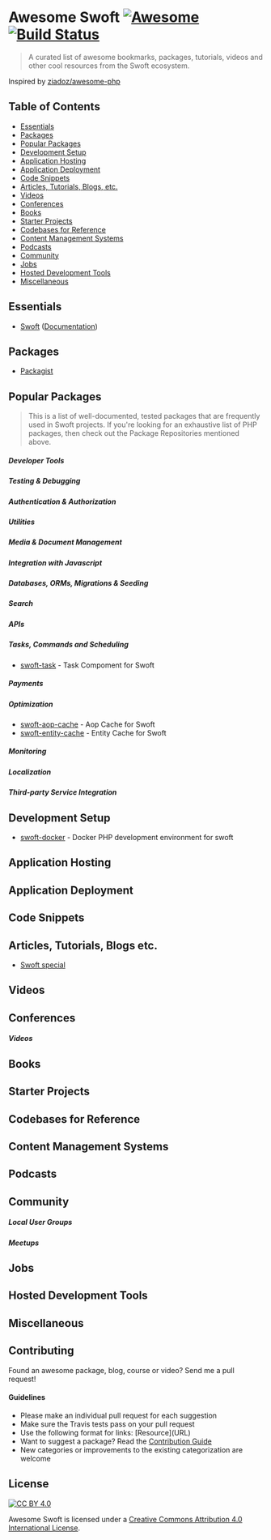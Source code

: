 # Awesome Swoft [![Awesome](https://cdn.rawgit.com/sindresorhus/awesome/d7305f38d29fed78fa85652e3a63e154dd8e8829/media/badge.svg)](https://github.com/sindresorhus/awesome) [![Build Status](https://img.shields.io/travis/wujunze/awesome-swoft/master.svg?style=flat)](https://travis-ci.org/wujunze/awesome-swoft)

> A curated list of awesome bookmarks, packages, tutorials, videos and other cool resources from the Swoft ecosystem.

Inspired by [ziadoz/awesome-php](https://github.com/ziadoz/awesome-php)

## Table of Contents

- [Essentials](#essentials)
- [Packages](#packages)
- [Popular Packages](#popular-packages)
- [Development Setup](#development-setup)
- [Application Hosting](#application-hosting)
- [Application Deployment](#application-deployment)
- [Code Snippets](#code-snippets)
- [Articles, Tutorials, Blogs, etc.](#articles-tutorials-blogs-etc)
- [Videos](#videos)
- [Conferences](#conferences)
- [Books](#books)
- [Starter Projects](#starter-projects)
- [Codebases for Reference](#codebases-for-reference)
- [Content Management Systems](#content-management-systems)
- [Podcasts](#podcasts)
- [Community](#community)
- [Jobs](#jobs)
- [Hosted Development Tools](#hosted-development-tools)
- [Miscellaneous](#miscellaneous)

## Essentials

* [Swoft](https://github.com/swoft-cloud/swoft) ([Documentation](https://doc.swoft.org/master/zh-CN/quickstart/development.html))


## Packages

* [Packagist](https://packagist.org/)


## Popular Packages

> This is a list of well-documented, tested packages that are frequently used in Swoft projects. If you're looking for an exhaustive list of PHP packages, then check out the Package Repositories mentioned above.

##### Developer Tools



##### Testing & Debugging


##### Authentication & Authorization



##### Utilities



##### Media & Document Management


##### Integration with Javascript



##### Databases, ORMs, Migrations & Seeding


##### Search


##### APIs



##### Tasks, Commands and Scheduling

* [swoft-task](https://github.com/swoft-cloud/swoft-task) - Task Compoment for Swoft

##### Payments

##### Optimization

* [swoft-aop-cache](https://github.com/limingxinleo/swoft-aop-cacheable) - Aop Cache for Swoft
* [swoft-entity-cache](https://github.com/limingxinleo/swoft-entity-cache) - Entity Cache for Swoft

##### Monitoring



##### Localization


##### Third-party Service Integration


## Development Setup

* [swoft-docker](https://github.com/swoft-cloud/swoft-docker) - Docker PHP development environment for swoft


## Application Hosting



## Application Deployment



## Code Snippets


## Articles, Tutorials, Blogs etc.

* [Swoft special](https://segmentfault.com/blog/swoft)

## Videos



## Conferences



##### Videos



## Books



## Starter Projects



## Codebases for Reference


## Content Management Systems



## Podcasts



## Community



##### Local User Groups



##### Meetups



## Jobs



## Hosted Development Tools


## Miscellaneous


## Contributing

Found an awesome package, blog, course or video? Send me a pull request!

#### Guidelines

* Please make an individual pull request for each suggestion
* Make sure the Travis tests pass on your pull request
* Use the following format for links: \[Resource\]\(URL\)
* Want to suggest a package? Read the [Contribution Guide](https://github.com/wujunze/awesome-swoft/blob/master/CONTRIBUTING.md)
* New categories or improvements to the existing categorization are welcome

## License

[![CC BY 4.0](https://licensebuttons.net/l/by/4.0/88x31.png)](https://creativecommons.org/licenses/by/4.0/)

Awesome Swoft is licensed under a  [Creative Commons Attribution 4.0 International License](https://creativecommons.org/licenses/by/4.0/).
